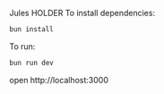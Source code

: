 Jules HOLDER
To install dependencies:
```sh
bun install
```

To run:
```sh
bun run dev
```

open http://localhost:3000
